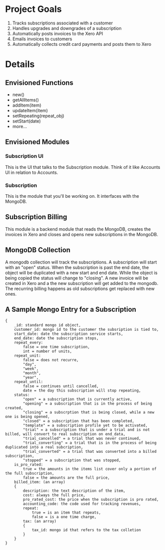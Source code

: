 # Project Goals

1. Tracks subscriptions associated with a customer
2. Handles upgrades and downgrades of a subscription
3. Automatically posts invoices to the Xero API
4. Emails invoices to customers
5. Automatically collects credit card payments and posts them to Xero
 
# Details

## Envisioned Functions

* new()
* getAllItems()
* addItem(item)
* updateItem(item)
* setRepeating(repeat_obj)
* setStart(date)
* more...

## Envisioned Modules

### Subscription UI

This is the UI that talks to the Subscription module.  Think of it like Accounts UI in relation to Accounts.

### Subscription

This is the module that you'll be working on.  It interfaces with the MongoDB.

## Subscription Billing

This module is a backend module that reads the MongoDB, creates the invoices in Xero and closes and opens new subscriptions in the MongoDB.

## MongoDB Collection

A mongodb collection will track the subscriptions.  A subscription will start with an "open" status.  When the subscription is past the end date, the object will be duplicated with a new start and end date.  While the object is being copied the status will change to "closing".  A new invoice will be created in Xero and a the new subscription will get added to the mongodb. The recurring billing happens as old subscriptions get replaced with new ones.

## A Sample Mongo Entry for a Subscription
```
{
	_id: standard mongo id object,
	customer_id: mongo id to the customer the subsription is tied to,
	start_date: date the subscription service starts,
	end_date: date the subscription stops,
	repeat_every: 
		false = one time subscription,
		int = number of units,
	repeat_unit:
		false = does not recurre,
		"day",
		"week",
		"month",
		"year",
	repeat_until:
		false = continues until cancelled,
		date = the day this subscription will stop repeating,
	status:
		"open" = a subscription that is currently active,
		"opening" = a subscription that is in the process of being created,
		"closing" = a subscrption that is being closed, while a new one is being opened,
		"closed" = a subscription that has been completed,
		"template" = a subscription profile yet to be activated,
		"trial" = a subscription that is under a trial and is not billed, will convert to real subscription on end_data, 
		"trial_cancelled" = a trial that was never continued,
		"trial_converting" = a trial that is in the process of being duplicated into a real subcription, 
		"trial_converted" = a trial that was converted into a billed subscription,
		"stopped" = a subscription that was stopped,
	is_pro_rated:
		true = the amounts in the items list cover only a portion of the full subscription,
		false = the amounts are the full price,
	billed_item: (an array)
	{
		description: the text description of the item,
		cost: always the full price,
		pro_rated_cost: the price when the subscription is pro rated,
		accounting_code: the code used for tracking revenues,
		repeat:
			true = is an item that repeats,
			false = is a one time charge,
		tax: (an array)
		{
			tax_id: mongo id that refers to the tax colletion
		}
	}
}
```
